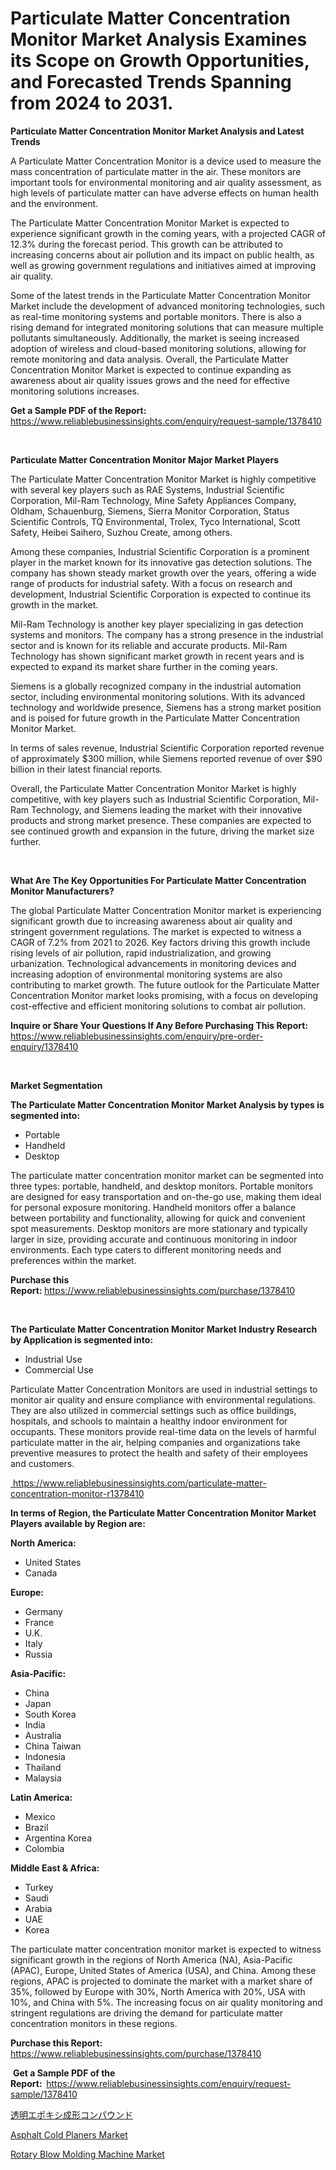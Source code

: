 <p><h1>Particulate Matter Concentration Monitor Market Analysis Examines its Scope on Growth Opportunities, and Forecasted Trends Spanning from 2024 to 2031.</h1></p><p><strong>Particulate Matter Concentration Monitor Market Analysis and Latest Trends</strong></p>
<p><p>A Particulate Matter Concentration Monitor is a device used to measure the mass concentration of particulate matter in the air. These monitors are important tools for environmental monitoring and air quality assessment, as high levels of particulate matter can have adverse effects on human health and the environment.</p><p>The Particulate Matter Concentration Monitor Market is expected to experience significant growth in the coming years, with a projected CAGR of 12.3% during the forecast period. This growth can be attributed to increasing concerns about air pollution and its impact on public health, as well as growing government regulations and initiatives aimed at improving air quality.</p><p>Some of the latest trends in the Particulate Matter Concentration Monitor Market include the development of advanced monitoring technologies, such as real-time monitoring systems and portable monitors. There is also a rising demand for integrated monitoring solutions that can measure multiple pollutants simultaneously. Additionally, the market is seeing increased adoption of wireless and cloud-based monitoring solutions, allowing for remote monitoring and data analysis. Overall, the Particulate Matter Concentration Monitor Market is expected to continue expanding as awareness about air quality issues grows and the need for effective monitoring solutions increases.</p></p>
<p><strong>Get a Sample PDF of the Report:&nbsp;</strong> <a href="https://www.reliablebusinessinsights.com/enquiry/request-sample/1378410">https://www.reliablebusinessinsights.com/enquiry/request-sample/1378410</a></p>
<p>&nbsp;</p>
<p><strong>Particulate Matter Concentration Monitor Major Market Players</strong></p>
<p><p>The Particulate Matter Concentration Monitor Market is highly competitive with several key players such as RAE Systems, Industrial Scientific Corporation, Mil-Ram Technology, Mine Safety Appliances Company, Oldham, Schauenburg, Siemens, Sierra Monitor Corporation, Status Scientific Controls, TQ Environmental, Trolex, Tyco International, Scott Safety, Heibei Saihero, Suzhou Create, among others.</p><p>Among these companies, Industrial Scientific Corporation is a prominent player in the market known for its innovative gas detection solutions. The company has shown steady market growth over the years, offering a wide range of products for industrial safety. With a focus on research and development, Industrial Scientific Corporation is expected to continue its growth in the market.</p><p>Mil-Ram Technology is another key player specializing in gas detection systems and monitors. The company has a strong presence in the industrial sector and is known for its reliable and accurate products. Mil-Ram Technology has shown significant market growth in recent years and is expected to expand its market share further in the coming years.</p><p>Siemens is a globally recognized company in the industrial automation sector, including environmental monitoring solutions. With its advanced technology and worldwide presence, Siemens has a strong market position and is poised for future growth in the Particulate Matter Concentration Monitor Market.</p><p>In terms of sales revenue, Industrial Scientific Corporation reported revenue of approximately $300 million, while Siemens reported revenue of over $90 billion in their latest financial reports.</p><p>Overall, the Particulate Matter Concentration Monitor Market is highly competitive, with key players such as Industrial Scientific Corporation, Mil-Ram Technology, and Siemens leading the market with their innovative products and strong market presence. These companies are expected to see continued growth and expansion in the future, driving the market size further.</p></p>
<p>&nbsp;</p>
<p><strong>What Are The Key Opportunities For Particulate Matter Concentration Monitor Manufacturers?</strong></p>
<p><p>The global Particulate Matter Concentration Monitor market is experiencing significant growth due to increasing awareness about air quality and stringent government regulations. The market is expected to witness a CAGR of 7.2% from 2021 to 2026. Key factors driving this growth include rising levels of air pollution, rapid industrialization, and growing urbanization. Technological advancements in monitoring devices and increasing adoption of environmental monitoring systems are also contributing to market growth. The future outlook for the Particulate Matter Concentration Monitor market looks promising, with a focus on developing cost-effective and efficient monitoring solutions to combat air pollution.</p></p>
<p><strong>Inquire or Share Your Questions If Any Before Purchasing This Report:</strong> <a href="https://www.reliablebusinessinsights.com/enquiry/pre-order-enquiry/1378410">https://www.reliablebusinessinsights.com/enquiry/pre-order-enquiry/1378410</a></p>
<p>&nbsp;</p>
<p><strong>Market Segmentation</strong></p>
<p><strong>The Particulate Matter Concentration Monitor Market Analysis by types is segmented into:</strong></p>
<p><ul><li>Portable</li><li>Handheld</li><li>Desktop</li></ul></p>
<p><p>The particulate matter concentration monitor market can be segmented into three types: portable, handheld, and desktop monitors. Portable monitors are designed for easy transportation and on-the-go use, making them ideal for personal exposure monitoring. Handheld monitors offer a balance between portability and functionality, allowing for quick and convenient spot measurements. Desktop monitors are more stationary and typically larger in size, providing accurate and continuous monitoring in indoor environments. Each type caters to different monitoring needs and preferences within the market.</p></p>
<p><strong>Purchase this Report:&nbsp;</strong><a href="https://www.reliablebusinessinsights.com/purchase/1378410">https://www.reliablebusinessinsights.com/purchase/1378410</a></p>
<p>&nbsp;</p>
<p><strong>The Particulate Matter Concentration Monitor Market Industry Research by Application is segmented into:</strong></p>
<p><ul><li>Industrial Use</li><li>Commercial Use</li></ul></p>
<p><p>Particulate Matter Concentration Monitors are used in industrial settings to monitor air quality and ensure compliance with environmental regulations. They are also utilized in commercial settings such as office buildings, hospitals, and schools to maintain a healthy indoor environment for occupants. These monitors provide real-time data on the levels of harmful particulate matter in the air, helping companies and organizations take preventive measures to protect the health and safety of their employees and customers.</p></p>
<p><a href="https://www.reliablebusinessinsights.com/particulate-matter-concentration-monitor-r1378410">&nbsp;https://www.reliablebusinessinsights.com/particulate-matter-concentration-monitor-r1378410</a></p>
<p><strong>In terms of Region, the Particulate Matter Concentration Monitor Market Players available by Region are:</strong></p>
<p>
    <p> <strong> North America: </strong>
        <ul>
            <li>United States</li>
            <li>Canada</li>
        </ul>
        </p> 
    <p> <strong> Europe: </strong>
        <ul>
            <li>Germany</li>
            <li>France</li>
            <li>U.K.</li>
            <li>Italy</li>
            <li>Russia</li>
        </ul>
        </p> 
    <p> <strong> Asia-Pacific: </strong>
        <ul>
            <li>China</li>
            <li>Japan</li>
            <li>South Korea</li>
            <li>India</li>
            <li>Australia</li>
            <li>China Taiwan</li>
            <li>Indonesia</li>
            <li>Thailand</li>
            <li>Malaysia</li>
        </ul>
        </p> 
    <p> <strong> Latin America: </strong>
        <ul>
            <li>Mexico</li>
            <li>Brazil</li>
            <li>Argentina Korea</li>
            <li>Colombia</li>
        </ul>
        </p> 
    <p> <strong> Middle East & Africa: </strong>
        <ul>
            <li>Turkey</li>
            <li>Saudi</li>
            <li>Arabia</li>
            <li>UAE</li>
            <li>Korea</li>
        </ul>
    </p>
    </p>
<p><p>The particulate matter concentration monitor market is expected to witness significant growth in the regions of North America (NA), Asia-Pacific (APAC), Europe, United States of America (USA), and China. Among these regions, APAC is projected to dominate the market with a market share of 35%, followed by Europe with 30%, North America with 20%, USA with 10%, and China with 5%. The increasing focus on air quality monitoring and stringent regulations are driving the demand for particulate matter concentration monitors in these regions.</p></p>
<p><strong>Purchase this Report: </strong><a href="https://www.reliablebusinessinsights.com/purchase/1378410">https://www.reliablebusinessinsights.com/purchase/1378410</a></p>
<p>&nbsp;<strong>Get a Sample PDF of the Report:&nbsp;&nbsp;</strong><a href="https://www.reliablebusinessinsights.com/enquiry/request-sample/1378410">https://www.reliablebusinessinsights.com/enquiry/request-sample/1378410</a></p>
<p><strong></strong></p>
<p><p><a href="https://github.com/ChloeConn27/Market-Research-Report-List-1/blob/main/7857297161621.md">透明エポキシ成形コンパウンド</a></p><p><a href="https://github.com/wusalecollins540tpqoz/Market-Research-Report-List-3/blob/main/asphalt-cold-planers-market.md">Asphalt Cold Planers Market</a></p><p><a href="https://github.com/pjcfca/Market-Research-Report-List-3/blob/main/rotary-blow-molding-machine-market.md">Rotary Blow Molding Machine Market</a></p></p>